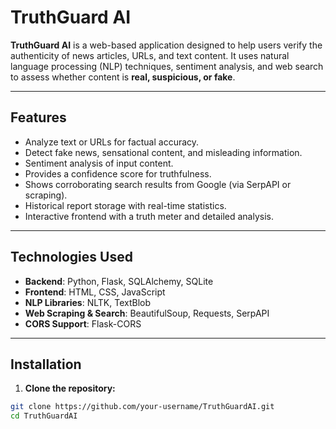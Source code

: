 # TruthGuard AI

**TruthGuard AI** is a web-based application designed to help users verify the authenticity of news articles, URLs, and text content. It uses natural language processing (NLP) techniques, sentiment analysis, and web search to assess whether content is **real, suspicious, or fake**.  

---

## **Features**

- Analyze text or URLs for factual accuracy.
- Detect fake news, sensational content, and misleading information.
- Sentiment analysis of input content.
- Provides a confidence score for truthfulness.
- Shows corroborating search results from Google (via SerpAPI or scraping).
- Historical report storage with real-time statistics.
- Interactive frontend with a truth meter and detailed analysis.

---

## **Technologies Used**

- **Backend**: Python, Flask, SQLAlchemy, SQLite  
- **Frontend**: HTML, CSS, JavaScript  
- **NLP Libraries**: NLTK, TextBlob  
- **Web Scraping & Search**: BeautifulSoup, Requests, SerpAPI  
- **CORS Support**: Flask-CORS  

---

## **Installation**

1. **Clone the repository:**
```bash
git clone https://github.com/your-username/TruthGuardAI.git
cd TruthGuardAI
